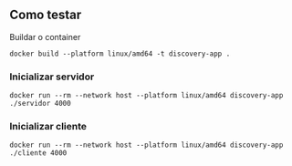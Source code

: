 ## Como testar

Buildar o container

```
docker build --platform linux/amd64 -t discovery-app .
```

### Inicializar servidor

```
docker run --rm --network host --platform linux/amd64 discovery-app ./servidor 4000
```

### Inicializar cliente

```
docker run --rm --network host --platform linux/amd64 discovery-app ./cliente 4000
```
